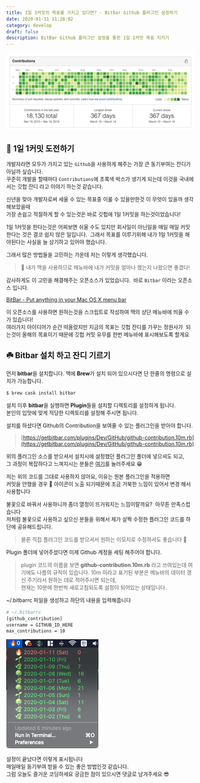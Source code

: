 ```yaml
---
title: 1일 1커밋의 목표를 가지고 있다면? - Bitbar Github 플러그인 설정하기
date: 2020-01-11 11:28:02
category: develop
draft: false
description: BitBar Github 플러그인 설정을 통한 1일 1커밋 목표 지키기
---
```


![](../../assets/2020-01-11/contributions.png)

## 🌱 1일 1커밋 도전하기

  
개발자라면 모두가 가지고 있는 `Github`을 사용하게 해주는 가장 큰 동기부여는 잔디가 아닐까 싶습니다.  
꾸준히 개발을 할때마다 `Contributions`에 초록색 박스가 생기게 되는데 이것을 국내에서는 깃헙 잔디 라고 이야기 하는것 같습니다.   
  
신년을 맞아 개발자로써 세울 수 있는 목표중 이룰 수 있을만한것 이 무엇이 있을까 생각해보았을때  
가장 손쉽고 적절하게 할 수 있는것은 바로 깃헙에 1일 1커밋을 하는것이었습니다!   
  
1일 1커밋을 한다는것은 어찌보면 쉬울 수도 있지만 회사일이 아닌일을 매일 매일 커밋한다는 것은 결코 쉽지 않은 일입니다.  그래서 목표를 이루기위해 내가 1일 1커밋을 해야된다는 사실을 늘 상기하고 있어야 했습니다. 

그래서 많은 방법들을 고민하는 가운데 저는 이렇게 생각했습니다.

> 🧐 내가 맥을 사용하므로 메뉴바에 내가 커밋을 얼마나 했는지 나왔으면 좋겠다! 

감사하게도 이 고민을 해결해주는 오픈소스가 있었습니다.  바로 `Bitbar` 이라는 오픈소스 입니다. 

[BitBar - Put anything in your Mac OS X menu bar](https://getbitbar.com/)

이 오픈소스를 사용하면 원하는것을 스크립트로 작성하여 맥의 상단 메뉴바에 띄울 수 가 있습니다!   
여러가지 아이디어가 순간 떠올랐지만 지금의 목표는 깃헙 잔디를 가꾸는 정원사가  되는것이 올해의 목표이기 때문에 깃헙 커밋 유무를 한번 메뉴바에 표시해보도록 할게요   
  

## ☘️ Bitbar 설치 하고 잔디 기르기 

  
먼저 **bitbar**을 설치합니다. 맥에 **Brew**가 설치 되어 있으시다면 단 한줄의 명령으로 설치가 가능합니다. 

```bash 
$ brew cask install bitbar
```

설치 이후 **bitbar**을 실행하면 **Plugin**들을 설치할 디렉토리를 설정하게 됩니다.   
본인의 입맛에 맞게 적당한 디렉토리를 설정해 주시면 됩니다.   
  
  
설치를 하셨다면 Github의 Contribution을 보여줄 수 있는 플러그인을 받아야 합니다.   
> [https://getbitbar.com/plugins/Dev/GitHub/github-contribution.10m.rb](https://getbitbar.com/plugins/Dev/GitHub/github-contribution.10m.rb)


위의 플러그인 소스를 받으셔서 설치시에 설정했던 플러그인 폴더에 넣으셔도 되고,   
그 과정이 복잡하다고 느껴지시는 분들은 [여기](http://bitbar://openPlugin?title=Github%20Contribution&src=https://github.com/matryer/bitbar-plugins/raw/master/Dev%2fGitHub%2fgithub-contribution.10m.rb)를 눌러주세요 😁  
  
저는 위의 코드를 그대로 사용하지 않아요, 이유는 원본 플러그인을 적용하면   
커밋을 안했을 경우 💩 아이콘이 노출 되기때문에 조금 거북한 느낌이 있어서 변경 해서 사용합니다   
  

불꽃으로 바꿔서 사용하니까 좀더 열정이 뜨거워지는 느낌이랄까요?  아무튼 만족스럽습니다   
저처럼 불꽃으로 사용하고 싶으신 분들을 위해서 제가 살짝 수정한 플러그인 코드를 하단에 공유해드립니다.

> 물론 직접 플러그인 코드를 받으셔서 원하는 이모지로 수정하셔도 좋습니다 🎉

Plugin 폴더에 넣어주셨다면 이제 Github 계정을 세팅 해주어야 합니다. 

> plugin 코드의 이름을 보면 **github-contribution.10m.rb** 라고 쓰여있는데 여기에도 나름의 규칙이 있습니다. 10m 이라고 표기된 부분은 메뉴바의 데이터 갱신 주기라서 원하는 데로 적어주시면 되는데,   
> 현재는 10분에 한번씩 새로고침되도록 설정이 되어있는 상태입니다. 


~/.bitbarrc 파일을 생성하고 하단의 내용을 입력해줍니다 

```bash
# ~/.bitbarrc
[github_contribution]
username = GITHUB_ID_HERE
max_contributions = 10
```

![](../../assets/2020-01-11/done.png)

설정이 끝났다면 이렇게 표시됩니다   
매일매일 동기부여 받을 수 있는 좋은 방법인것 같습니다.   
그럼 오늘도 즐거운 코딩하세요 궁금한 점이 있으시면 댓글로 남겨주세요 😎